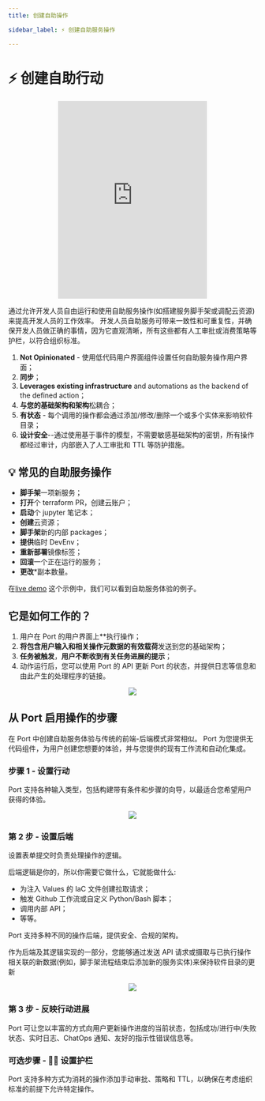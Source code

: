 ```yaml
---
title: 创建自助操作

sidebar_label: ⚡️ 创建自助服务操作

---
```


# ⚡️ 创建自助行动

<center>

<iframe width="60%" height="400" src="https://www.youtube.com/embed/KHuGBQlErWo" title="YouTube video player" frameborder="0" allow="accelerometer; autoplay; clipboard-write; encrypted-media; gyroscope; picture-in-picture; web-share" allowfullscreen allow="fullscreen;"></iframe>

</center>

通过允许开发人员自由运行和使用自助服务操作(如搭建服务脚手架或调配云资源)来提高开发人员的工作效率。 开发人员自助服务可带来一致性和可重复性，并确保开发人员做正确的事情，因为它直观清晰，所有这些都有人工审批或消费策略等护栏，以符合组织标准。

1. **Not Opinionated** - 使用低代码用户界面组件设置任何自助服务操作用户界面；
2. **同步**；
3. **Leverages existing infrastructure** and automations as the backend of the defined action；
4. **与您的基础架构和架构**松耦合；
5. **有状态** - 每个调用的操作都会通过添加/修改/删除一个或多个实体来影响软件目录；
6. **设计安全**--通过使用基于事件的模型，不需要敏感基础架构的密钥，所有操作都经过审计，内部嵌入了人工审批和 TTL 等防护措施。

## 💡 常见的自助服务操作

* **脚手架**一项新服务；
* **打开**个 terraform PR，创建云账户；
* **启动**个 jupyter 笔记本；
* **创建**云资源；
* **脚手架**新的内部 packages；
* **提供**临时 DevEnv；
* **重新部署**镜像标签；
* **回滚**一个正在运行的服务；
* **更改***副本数量。

在[live demo](https://demo.getport.io/self-serve) 这个示例中，我们可以看到自助服务体验的例子。

## 它是如何工作的？

1. 用户在 Port 的用户界面上**执行操作；
2.  **将包含用户输入和相关操作元数据的有效载荷**发送到您的基础架构；
3.  **任务被触发**，**用户不断收到有关任务进展的提示**；
4. 动作运行后，您可以使用 Port 的 API 更新 Port 的状态，并提供日志等信息和由此产生的处理程序的链接。

<center>

![](../../static/img/self-service-actions/selfserviceHLarch.png)

</center>

## 从 Port 启用操作的步骤

在 Port 中创建自助服务体验与传统的前端-后端模式非常相似。 Port 为您提供无代码组件，为用户创建您想要的体验，并与您提供的现有工作流和自动化集成。

### 步骤 1 - 设置行动

Port 支持各种输入类型，包括构建带有条件和步骤的向导，以最适合您希望用户获得的体验。

<center>

![](../../static/img/self-service-actions/setup_ui.png)

</center>

### 第 2 步 - 设置后端

设置表单提交时负责处理操作的逻辑。

后端逻辑是你的，所以你需要它做什么，它就能做什么: 

* 为注入 Values 的 IaC 文件创建拉取请求；
* 触发 Github 工作流或自定义 Python/Bash 脚本；
* 调用内部 API；
* 等等。

Port 支持多种不同的操作后端，提供安全、合规的架构。

作为后端及其逻辑实现的一部分，您能够通过发送 API 请求或摄取与已执行操作相关联的新数据(例如，脚手架流程结束后添加新的服务实体)来保持软件目录的更新

<center>

![](../../static/img/self-service-actions/backend-integrations.png)

</center>

### 第 3 步 - 反映行动进展

Port 可让您以丰富的方式向用户更新操作进度的当前状态，包括成功/进行中/失败状态、实时日志、ChatOps 通知、友好的指示性错误信息等。

### 可选步骤 - ✋🏼 设置护栏

Port 支持多种方式为消耗的操作添加手动审批、策略和 TTL，以确保在考虑组织标准的前提下允许特定操作。